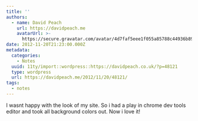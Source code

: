 ```yaml
---
title: ''
authors:
  - name: David Peach
    url: https://davidpeach.me
    avatarUrl: >-
      https://secure.gravatar.com/avatar/4d7faf5eee1f055a85788c44936b8995eaab6dfb004e7854ec747ccb272e91ee?s=96&d=mm&r=g
date: 2012-11-20T21:23:00.000Z
metadata:
  categories:
    - Notes
  uuid: 11ty/import::wordpress::https://davidpeach.co.uk/?p=48121
  type: wordpress
  url: https://davidpeach.me/2012/11/20/48121/
tags:
  - notes
---
```

I wasnt happy with the look of my site. So i had a play in chrome dev tools editor and took all background colors out. Now i love it!